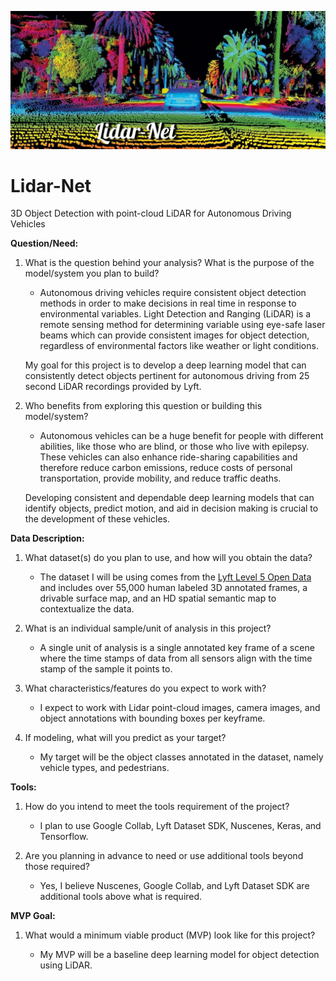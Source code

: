![Banner](https://github.com/CeliaSagas/Lidar-Net/blob/394ca201bff3ef4ecdc1b805da835338b488298e/img/Lidar-Net.jpeg)



# Lidar-Net
3D Object Detection with point-cloud LiDAR for Autonomous Driving Vehicles




**Question/Need:**

1. What is the question behind your analysis? What is the purpose of the model/system you plan to build?

      - Autonomous driving vehicles require consistent object detection methods in order to make decisions in real time in response to environmental variables. Light Detection and Ranging (LiDAR) is a remote sensing method for determining variable using eye-safe laser beams which can provide consistent images for object detection, regardless of environmental factors like weather or light conditions.

      My goal for this project is to develop a deep learning model that can consistently detect objects pertinent for autonomous driving from 25 second LiDAR recordings provided by Lyft.




2. Who benefits from exploring this question or building this model/system?

    - Autonomous vehicles can be a huge benefit for people with different abilities, like those who are blind, or those who live with epilepsy. These vehicles can also enhance ride-sharing capabilities and therefore reduce carbon emissions, reduce costs of personal transportation, provide mobility, and reduce traffic deaths.

    Developing consistent and dependable deep learning models that can identify objects, predict motion, and aid in decision making is crucial to the development of these vehicles.



**Data Description:**

1. What dataset(s) do you plan to use, and how will you obtain the data?

    - The dataset I will be using comes from the [Lyft Level 5 Open Data](https://level-5.global/download/) and includes over 55,000 human labeled 3D annotated frames, a drivable surface map, and an HD spatial semantic map to contextualize the data.

2. What is an individual sample/unit of analysis in this project?

    - A single unit of analysis is a single annotated key frame of a scene where the time stamps of data from all sensors align with the time stamp of the sample it points to.

3. What characteristics/features do you expect to work with?

    - I expect to work with Lidar point-cloud images, camera images, and object annotations with bounding boxes per keyframe.

4. If modeling, what will you predict as your target?

    - My target will be the object classes annotated in the dataset, namely vehicle types, and pedestrians.



**Tools:**

1. How do you intend to meet the tools requirement of the project?

    - I plan to use Google Collab, Lyft Dataset SDK, Nuscenes, Keras, and Tensorflow.

2. Are you planning in advance to need or use additional tools beyond those required?

    - Yes, I believe Nuscenes, Google Collab, and Lyft Dataset SDK are additional tools above what is required.



**MVP Goal:**

1. What would a minimum viable product (MVP) look like for this project?

    - My MVP will be a baseline deep learning model for object detection using LiDAR.
